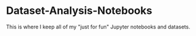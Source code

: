 # Dataset-Analysis-Notebooks
This is where I keep all of my "just for fun" Jupyter notebooks and datasets.
